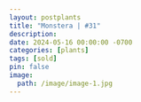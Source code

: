 ```yaml
---
layout: postplants
title: "Monstera | #31"
description: 
date: 2024-05-16 00:00:00 -0700
categories: [plants]
tags: [sold]
pin: false
image:
  path: /image/image-1.jpg
---
```

